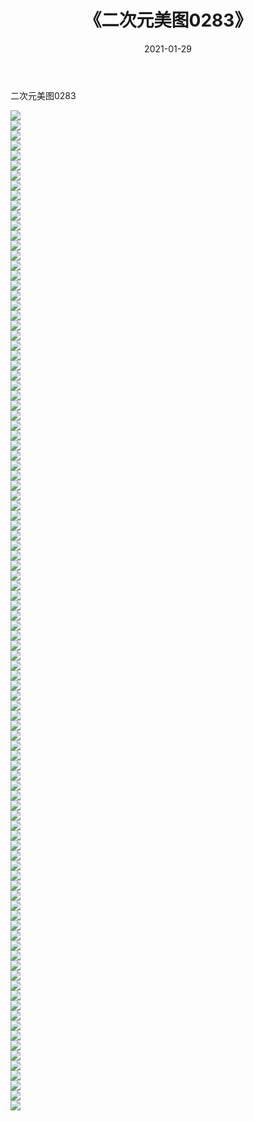 ﻿---
layout: post
title:  《二次元美图0283》
date:   2021-01-29
img: http://imgx.orgx.ga/二次元/2021/二次元美图0283/000.jpg
categories: [美女, 清纯, 唯美]
---

二次元美图0283

 ![](http://imgx.orgx.ga/二次元/2021/二次元美图0283/001.jpg) <br>![](http://imgx.orgx.ga/二次元/2021/二次元美图0283/002.jpg) <br>![](http://imgx.orgx.ga/二次元/2021/二次元美图0283/003.jpg) <br>![](http://imgx.orgx.ga/二次元/2021/二次元美图0283/004.jpg) <br>![](http://imgx.orgx.ga/二次元/2021/二次元美图0283/005.jpg) <br>![](http://imgx.orgx.ga/二次元/2021/二次元美图0283/006.jpg) <br>![](http://imgx.orgx.ga/二次元/2021/二次元美图0283/007.jpg) <br>![](http://imgx.orgx.ga/二次元/2021/二次元美图0283/008.jpg) <br>![](http://imgx.orgx.ga/二次元/2021/二次元美图0283/009.jpg) <br>![](http://imgx.orgx.ga/二次元/2021/二次元美图0283/010.jpg) <br>![](http://imgx.orgx.ga/二次元/2021/二次元美图0283/011.jpg) <br>![](http://imgx.orgx.ga/二次元/2021/二次元美图0283/012.jpg) <br>![](http://imgx.orgx.ga/二次元/2021/二次元美图0283/013.jpg) <br>![](http://imgx.orgx.ga/二次元/2021/二次元美图0283/014.jpg) <br>![](http://imgx.orgx.ga/二次元/2021/二次元美图0283/015.jpg) <br>![](http://imgx.orgx.ga/二次元/2021/二次元美图0283/016.jpg) <br>![](http://imgx.orgx.ga/二次元/2021/二次元美图0283/017.jpg) <br>![](http://imgx.orgx.ga/二次元/2021/二次元美图0283/018.jpg) <br>![](http://imgx.orgx.ga/二次元/2021/二次元美图0283/019.jpg) <br>![](http://imgx.orgx.ga/二次元/2021/二次元美图0283/020.jpg) <br>![](http://imgx.orgx.ga/二次元/2021/二次元美图0283/021.jpg) <br>![](http://imgx.orgx.ga/二次元/2021/二次元美图0283/022.jpg) <br>![](http://imgx.orgx.ga/二次元/2021/二次元美图0283/023.jpg) <br>![](http://imgx.orgx.ga/二次元/2021/二次元美图0283/024.jpg) <br>![](http://imgx.orgx.ga/二次元/2021/二次元美图0283/025.jpg) <br>![](http://imgx.orgx.ga/二次元/2021/二次元美图0283/026.jpg) <br>![](http://imgx.orgx.ga/二次元/2021/二次元美图0283/027.jpg) <br>![](http://imgx.orgx.ga/二次元/2021/二次元美图0283/028.jpg) <br>![](http://imgx.orgx.ga/二次元/2021/二次元美图0283/029.jpg) <br>![](http://imgx.orgx.ga/二次元/2021/二次元美图0283/030.jpg) <br>![](http://imgx.orgx.ga/二次元/2021/二次元美图0283/031.jpg) <br>![](http://imgx.orgx.ga/二次元/2021/二次元美图0283/032.jpg) <br>![](http://imgx.orgx.ga/二次元/2021/二次元美图0283/033.jpg) <br>![](http://imgx.orgx.ga/二次元/2021/二次元美图0283/034.jpg) <br>![](http://imgx.orgx.ga/二次元/2021/二次元美图0283/035.jpg) <br>![](http://imgx.orgx.ga/二次元/2021/二次元美图0283/036.jpg) <br>![](http://imgx.orgx.ga/二次元/2021/二次元美图0283/037.jpg) <br>![](http://imgx.orgx.ga/二次元/2021/二次元美图0283/038.jpg) <br>![](http://imgx.orgx.ga/二次元/2021/二次元美图0283/039.jpg) <br>![](http://imgx.orgx.ga/二次元/2021/二次元美图0283/040.jpg) <br>![](http://imgx.orgx.ga/二次元/2021/二次元美图0283/041.jpg) <br>![](http://imgx.orgx.ga/二次元/2021/二次元美图0283/042.jpg) <br>![](http://imgx.orgx.ga/二次元/2021/二次元美图0283/043.jpg) <br>![](http://imgx.orgx.ga/二次元/2021/二次元美图0283/044.jpg) <br>![](http://imgx.orgx.ga/二次元/2021/二次元美图0283/045.jpg) <br>![](http://imgx.orgx.ga/二次元/2021/二次元美图0283/046.jpg) <br>![](http://imgx.orgx.ga/二次元/2021/二次元美图0283/047.jpg) <br>![](http://imgx.orgx.ga/二次元/2021/二次元美图0283/048.jpg) <br>![](http://imgx.orgx.ga/二次元/2021/二次元美图0283/049.jpg) <br>![](http://imgx.orgx.ga/二次元/2021/二次元美图0283/050.jpg) <br>![](http://imgx.orgx.ga/二次元/2021/二次元美图0283/051.jpg) <br>![](http://imgx.orgx.ga/二次元/2021/二次元美图0283/052.jpg) <br>![](http://imgx.orgx.ga/二次元/2021/二次元美图0283/053.jpg) <br>![](http://imgx.orgx.ga/二次元/2021/二次元美图0283/054.jpg) <br>![](http://imgx.orgx.ga/二次元/2021/二次元美图0283/055.jpg) <br>![](http://imgx.orgx.ga/二次元/2021/二次元美图0283/056.jpg) <br>![](http://imgx.orgx.ga/二次元/2021/二次元美图0283/057.jpg) <br>![](http://imgx.orgx.ga/二次元/2021/二次元美图0283/058.jpg) <br>![](http://imgx.orgx.ga/二次元/2021/二次元美图0283/059.jpg) <br>![](http://imgx.orgx.ga/二次元/2021/二次元美图0283/060.jpg) <br>![](http://imgx.orgx.ga/二次元/2021/二次元美图0283/061.jpg) <br>![](http://imgx.orgx.ga/二次元/2021/二次元美图0283/062.jpg) <br>![](http://imgx.orgx.ga/二次元/2021/二次元美图0283/063.jpg) <br>![](http://imgx.orgx.ga/二次元/2021/二次元美图0283/064.jpg) <br>![](http://imgx.orgx.ga/二次元/2021/二次元美图0283/065.jpg) <br>![](http://imgx.orgx.ga/二次元/2021/二次元美图0283/066.jpg) <br>![](http://imgx.orgx.ga/二次元/2021/二次元美图0283/067.jpg) <br>![](http://imgx.orgx.ga/二次元/2021/二次元美图0283/068.jpg) <br>![](http://imgx.orgx.ga/二次元/2021/二次元美图0283/069.jpg) <br>![](http://imgx.orgx.ga/二次元/2021/二次元美图0283/070.jpg) <br>![](http://imgx.orgx.ga/二次元/2021/二次元美图0283/071.jpg) <br>![](http://imgx.orgx.ga/二次元/2021/二次元美图0283/072.jpg) <br>![](http://imgx.orgx.ga/二次元/2021/二次元美图0283/073.jpg) <br>![](http://imgx.orgx.ga/二次元/2021/二次元美图0283/074.jpg) <br>![](http://imgx.orgx.ga/二次元/2021/二次元美图0283/075.jpg) <br>![](http://imgx.orgx.ga/二次元/2021/二次元美图0283/076.jpg) <br>![](http://imgx.orgx.ga/二次元/2021/二次元美图0283/077.jpg) <br>![](http://imgx.orgx.ga/二次元/2021/二次元美图0283/078.jpg) <br>![](http://imgx.orgx.ga/二次元/2021/二次元美图0283/079.jpg) <br>![](http://imgx.orgx.ga/二次元/2021/二次元美图0283/080.jpg) <br>![](http://imgx.orgx.ga/二次元/2021/二次元美图0283/081.jpg) <br>![](http://imgx.orgx.ga/二次元/2021/二次元美图0283/082.jpg) <br>![](http://imgx.orgx.ga/二次元/2021/二次元美图0283/083.jpg) <br>![](http://imgx.orgx.ga/二次元/2021/二次元美图0283/084.jpg) <br>![](http://imgx.orgx.ga/二次元/2021/二次元美图0283/085.jpg) <br>![](http://imgx.orgx.ga/二次元/2021/二次元美图0283/086.jpg) <br>![](http://imgx.orgx.ga/二次元/2021/二次元美图0283/087.jpg) <br>![](http://imgx.orgx.ga/二次元/2021/二次元美图0283/088.jpg) <br>![](http://imgx.orgx.ga/二次元/2021/二次元美图0283/089.jpg) <br>![](http://imgx.orgx.ga/二次元/2021/二次元美图0283/090.jpg) <br>![](http://imgx.orgx.ga/二次元/2021/二次元美图0283/091.jpg) <br>![](http://imgx.orgx.ga/二次元/2021/二次元美图0283/092.jpg) <br>![](http://imgx.orgx.ga/二次元/2021/二次元美图0283/093.jpg) <br>![](http://imgx.orgx.ga/二次元/2021/二次元美图0283/094.jpg) <br>![](http://imgx.orgx.ga/二次元/2021/二次元美图0283/095.jpg) <br>![](http://imgx.orgx.ga/二次元/2021/二次元美图0283/096.jpg) <br>![](http://imgx.orgx.ga/二次元/2021/二次元美图0283/097.jpg) <br>![](http://imgx.orgx.ga/二次元/2021/二次元美图0283/098.jpg) <br>![](http://imgx.orgx.ga/二次元/2021/二次元美图0283/099.jpg) <br>![](http://imgx.orgx.ga/二次元/2021/二次元美图0283/100.jpg) <br>